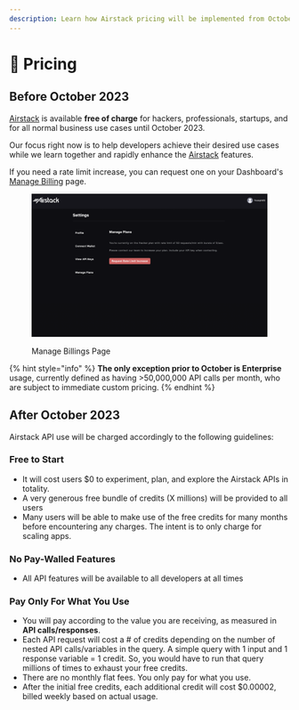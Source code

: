 ```yaml
---
description: Learn how Airstack pricing will be implemented from October 2023.
---
```


# 🔋 Pricing

## Before October 2023

[Airstack](https://airstack.xyz) is available **free of charge** for hackers, professionals, startups, and for all normal business use cases until October 2023.

Our focus right now is to help developers achieve their desired use cases while we learn together and rapidly enhance the [Airstack](https://airstack.xyz) features.

If you need a rate limit increase, you can request one on your Dashboard's [Manage Billing](https://app.airstack.xyz/profile-settings/manage-plans) page.&#x20;

<figure><img src="../.gitbook/assets/Screenshot 2023-07-12 at 05.31.18.png" alt=""><figcaption><p>Manage Billings Page</p></figcaption></figure>

{% hint style="info" %}
**The only exception prior to October is Enterprise** usage, currently defined as having >50,000,000 API calls per month, who are subject to immediate custom pricing.
{% endhint %}

## After October 2023

Airstack API use will be charged accordingly to the following guidelines:

### Free to Start

* It will cost users $0 to experiment, plan, and explore the Airstack APIs in totality.&#x20;
* A very generous free bundle of credits (X millions) will be provided to all users&#x20;
* Many users will be able to make use of the free credits for many months before encountering any charges. The intent is to only charge for scaling apps.&#x20;

### No Pay-Walled Features

* All API features will be available to all developers at all times

### Pay Only For What You Use

* You will pay according to the value you are receiving, as measured in **API calls/responses**.&#x20;
* Each API request will cost a # of credits depending on the number of nested API calls/variables in the query. A simple query with 1 input and 1 response variable = 1 credit. So, you would have to run that query millions of times to exhaust your free credits.&#x20;
* There are no monthly flat fees. You only pay for what you use.&#x20;
* After the initial free credits, each additional credit will cost $0.00002, billed weekly based on actual usage.&#x20;


